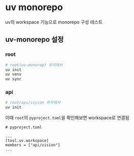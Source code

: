 # uv monorepo
uv의 workspace 기능으로 monorepo 구성 테스트

## uv-monorepo 설정
### root
```bash
# root(uv-monorep) 위치에서
uv init
uv venv
uv sync
```

### api
```bash
# root/api/vision 위치에서
uv init
```
이때 `root`의 `pyproject.toml`을 확인해보면 workspace로 연결됨

```
# pyproject.toml

...
[tool.uv.workspace]
members = ["api/vision"]
...

```
